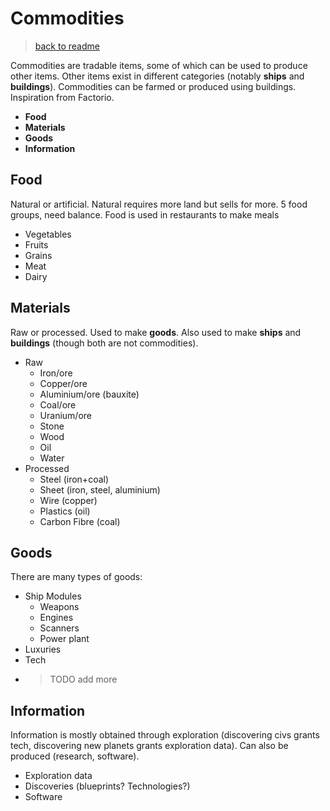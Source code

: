 # Commodities
> [back to readme](README.md)

Commodities are tradable items, some of which can be used to produce other items. Other items exist in different categories (notably **ships** and **buildings**). Commodities can be farmed or produced using buildings. Inspiration from Factorio.

- **Food**
- **Materials**
- **Goods**
- **Information**

## Food
Natural or artificial. Natural requires more land but sells for more. 5 food groups, need balance. Food is used in restaurants to make meals

- Vegetables
- Fruits
- Grains
- Meat
- Dairy

## Materials
Raw or processed. Used to make **goods**. Also used to make **ships** and **buildings** (though both are not commodities).

- Raw
    - Iron/ore
    - Copper/ore
    - Aluminium/ore (bauxite)
    - Coal/ore
    - Uranium/ore
    - Stone
    - Wood
    - Oil
    - Water
- Processed
    - Steel (iron+coal)
    - Sheet (iron, steel, aluminium)
    - Wire (copper)
    - Plastics (oil)
    - Carbon Fibre (coal)

## Goods
There are many types of goods:

- Ship Modules
    - Weapons
    - Engines
    - Scanners
    - Power plant
- Luxuries
- Tech
- >TODO add more

## Information
Information is mostly obtained through exploration (discovering civs grants tech, discovering new planets grants exploration data). Can also be produced (research, software).

- Exploration data
- Discoveries (blueprints? Technologies?)
- Software
